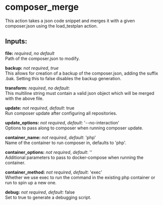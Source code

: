 # composer_merge
This action takes a json code snippet and merges it with a given composer.json
using the load_testplan action.

## Inputs:
**file:** *required*, *no default*  
Path of the composer.json to modify.

**backup:** *not required*, *true*  
This allows for creation of  a backup of the composer.json, adding the suffix
.bak. Setting this to false disables the backup generation.

**transform:** *required*, *no default*:  
This multiline string must contain a valid json object which will be merged
with the above file.

**update:** *not required*, *default*: true  
Run composer update after configuring all repositories.

**update_options:** *not required*, *default*: '--no-interaction'  
Options to pass along to composer when running composer update.

**container_name:** *not required*, *default*: 'php'  
Name of the container to run composer in, defaults to 'php'.

**container_options:** *not required*, *default*: ''  
Additional parameters to pass to docker-compose when running the container.

**container_method:** *not required*, *default*: 'exec'  
Whether we use exec to run the command in the existing php container or run to spin up a new one.

**debug:** *not required*, *default:* false  
Set to true to generate a debugging script.
